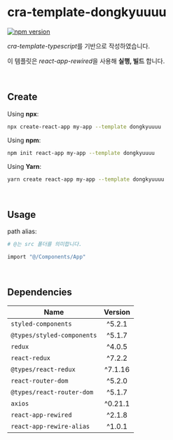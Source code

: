 # cra-template-dongkyuuuu

[![npm version](https://badge.fury.io/js/cra-template-dongkyuuuu.svg)](https://badge.fury.io/js/cra-template-dongkyuuuu)

*cra-template-typescript*를 기반으로 작성하였습니다.

이 템플릿은 *react-app-rewired*을 사용해 **실행, 빌드** 합니다.

<br/>

## Create

Using **npx**:

```sh
npx create-react-app my-app --template dongkyuuuu
```

Using **npm**:

```sh
npm init react-app my-app --template dongkyuuuu
```

Using **Yarn**:

```sh
yarn create react-app my-app --template dongkyuuuu
```

<br/>

## Usage

path alias:

```sh
# @는 src 폴더를 의미합니다.

import "@/Components/App"
```

<br/>

## Dependencies

| Name                       | Version |
| -------------------------- | :-----: |
| `styled-components`        | ^5.2.1  |
| `@types/styled-components` | ^5.1.7  |
| `redux`                    | ^4.0.5  |
| `react-redux`              | ^7.2.2  |
| `@types/react-redux`       | ^7.1.16 |
| `react-router-dom`         | ^5.2.0  |
| `@types/react-router-dom`  | ^5.1.7  |
| `axios`                    | ^0.21.1 |
| `react-app-rewired`        | ^2.1.8  |
| `react-app-rewire-alias`   | ^1.0.1  |
